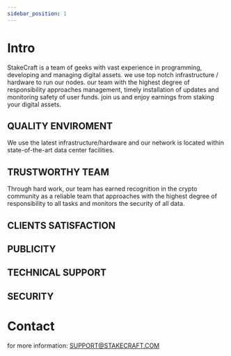 ```yaml
---
sidebar_position: 1
---
```


# Intro

StakeCraft is a team of geeks with vast experience in programming, developing and managing digital assets.
we use top notch infrastructure / hardware to run our nodes.
our team with the highest degree of responsibility approaches management, timely installation of updates and monitoring safety of user funds.
join us and enjoy earnings from staking your digital assets.

## QUALITY ENVIROMENT

We use the latest infrastructure/hardware and our network is located within state-of-the-art data center facilities.

## TRUSTWORTHY TEAM

Through hard work, our team has earned recognition in the crypto community as a reliable team that approaches with the highest degree of responsibility to all tasks and monitors the security of all data.

## CLIENTS SATISFACTION

## PUBLICITY

## TECHNICAL SUPPORT

## SECURITY

# Contact

for more information: SUPPORT@STAKECRAFT.COM





